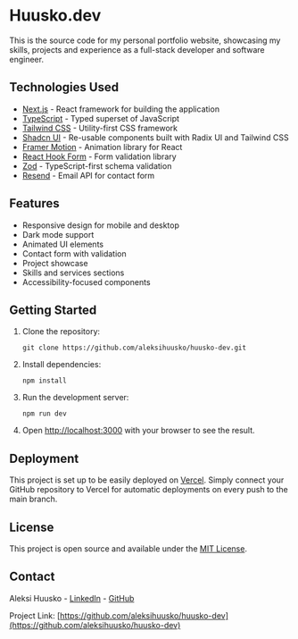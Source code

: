 # Huusko.dev

This is the source code for my personal portfolio website, showcasing my skills, projects and experience as a full-stack developer and software engineer.

## Technologies Used

- [Next.js](https://nextjs.org/) - React framework for building the application
- [TypeScript](https://www.typescriptlang.org/) - Typed superset of JavaScript
- [Tailwind CSS](https://tailwindcss.com/) - Utility-first CSS framework
- [Shadcn UI](https://ui.shadcn.com/) - Re-usable components built with Radix UI and Tailwind CSS
- [Framer Motion](https://www.framer.com/motion/) - Animation library for React
- [React Hook Form](https://react-hook-form.com/) - Form validation library
- [Zod](https://github.com/colinhacks/zod) - TypeScript-first schema validation
- [Resend](https://resend.com/) - Email API for contact form

## Features

- Responsive design for mobile and desktop
- Dark mode support
- Animated UI elements
- Contact form with validation
- Project showcase
- Skills and services sections
- Accessibility-focused components

## Getting Started

1. Clone the repository:

   ```
   git clone https://github.com/aleksihuusko/huusko-dev.git
   ```

2. Install dependencies:

   ```
   npm install
   ```

3. Run the development server:

   ```
   npm run dev
   ```

4. Open [http://localhost:3000](http://localhost:3000) with your browser to see the result.

## Deployment

This project is set up to be easily deployed on [Vercel](https://vercel.com/). Simply connect your GitHub repository to Vercel for automatic deployments on every push to the main branch.

## License

This project is open source and available under the [MIT License](LICENSE).

## Contact

Aleksi Huusko - [LinkedIn](https://linkedin.com/in/aleksihuusko) - [GitHub](https://github.com/aleksihuusko)

Project Link: [https://github.com/aleksihuusko/huusko-dev](https://github.com/aleksihuusko/huusko-dev)
